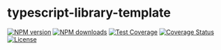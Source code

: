 # typescript-library-template

[![NPM version](https://img.shields.io/npm/v/@typescript-library-template/demo.svg?style=flat)](https://npmjs.org/package/@typescript-library-template/demo) [![NPM downloads](http://img.shields.io/npm/dm/@typescript-library-template/demo.svg?style=flat)](https://npmjs.org/package/@typescript-library-template/demo) [![Test Coverage](https://github.com/imhele/typescript-library-template/actions/workflows/Test%20Coverage.yml/badge.svg)](https://github.com/imhele/typescript-library-template/actions/workflows/Test%20Coverage.yml) [![Coverage Status](https://coveralls.io/repos/github/imhele/typescript-library-template/badge.svg?branch=master)](https://coveralls.io/github/imhele/typescript-library-template?branch=master) [![License](https://img.shields.io/npm/l/@typescript-library-template/demo.svg)](https://npmjs.org/package/@typescript-library-template/demo)

